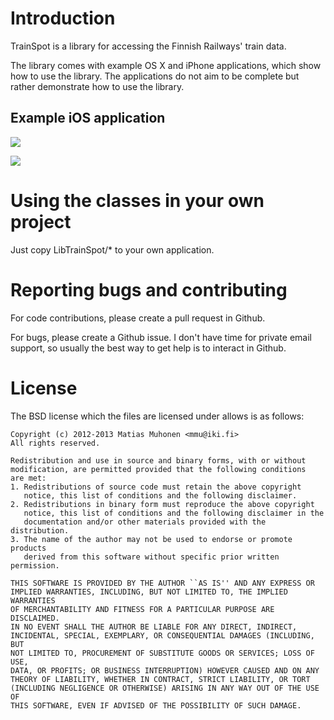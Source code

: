 Introduction
====================

TrainSpot is a library for accessing the Finnish Railways' train data.

The library comes with example OS X and iPhone applications, which show how
to use the library. The applications do not aim to be complete
but rather demonstrate how to use the library.

Example iOS application
---------------------

![](https://raw.github.com/muhku/vr-train-api/master/Extra/screenshot.png)

![](https://raw.github.com/muhku/vr-train-api/master/Extra/screenshot2.png)

Using the classes in your own project
====================

Just copy LibTrainSpot/* to your own application.

Reporting bugs and contributing
====================

For code contributions, please create a pull request in Github.

For bugs, please create a Github issue. I don't have time for private email support, so usually the best way to get help is to interact in Github.

License
====================

The BSD license which the files are licensed under allows is as follows:

    Copyright (c) 2012-2013 Matias Muhonen <mmu@iki.fi>
    All rights reserved.

    Redistribution and use in source and binary forms, with or without
    modification, are permitted provided that the following conditions
    are met:
    1. Redistributions of source code must retain the above copyright
       notice, this list of conditions and the following disclaimer.
    2. Redistributions in binary form must reproduce the above copyright
       notice, this list of conditions and the following disclaimer in the
       documentation and/or other materials provided with the distribution.
    3. The name of the author may not be used to endorse or promote products
       derived from this software without specific prior written permission.

    THIS SOFTWARE IS PROVIDED BY THE AUTHOR ``AS IS'' AND ANY EXPRESS OR
    IMPLIED WARRANTIES, INCLUDING, BUT NOT LIMITED TO, THE IMPLIED WARRANTIES
    OF MERCHANTABILITY AND FITNESS FOR A PARTICULAR PURPOSE ARE DISCLAIMED.
    IN NO EVENT SHALL THE AUTHOR BE LIABLE FOR ANY DIRECT, INDIRECT,
    INCIDENTAL, SPECIAL, EXEMPLARY, OR CONSEQUENTIAL DAMAGES (INCLUDING, BUT
    NOT LIMITED TO, PROCUREMENT OF SUBSTITUTE GOODS OR SERVICES; LOSS OF USE,
    DATA, OR PROFITS; OR BUSINESS INTERRUPTION) HOWEVER CAUSED AND ON ANY
    THEORY OF LIABILITY, WHETHER IN CONTRACT, STRICT LIABILITY, OR TORT
    (INCLUDING NEGLIGENCE OR OTHERWISE) ARISING IN ANY WAY OUT OF THE USE OF
    THIS SOFTWARE, EVEN IF ADVISED OF THE POSSIBILITY OF SUCH DAMAGE.

